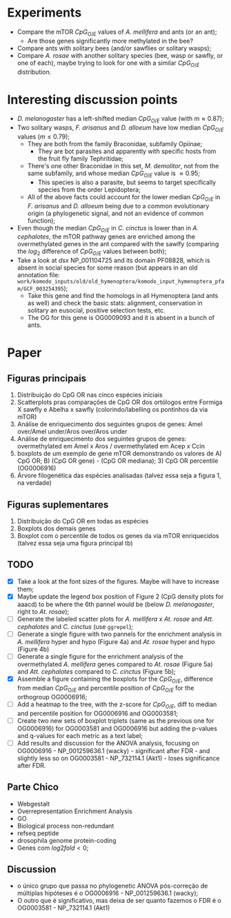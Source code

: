 # Experiments
- Compare the mTOR $CpG_{O/E}$ values of *A. mellifera* and ants (or an ant);
	- Are those genes significantly more methylated in the bee?
- Compare ants with solitary bees (and/or sawflies or solitary wasps);
- Compare *A. rosae* with another solitary species (bee, wasp or sawfly, or one of each), maybe trying to look for one with a similar $CpG_{O/E}$ distribution.

# Interesting discussion points
- *D. melanogaster* has a left-shifted median $CpG_{O/E}$ value (with $m \approx 0.87$);
- Two solitary wasps, *F. arisanus* and *D. alloeum* have low median $CpG_{O/E}$ values ($m \le 0.79$);
	- They are both from the family Braconidae, subfamily Opiinae;
		- They are bot parasites and apparently with specific hosts from the fruit fly family Tephritidae;
	- There's one other Braconidae in this set, *M. demolitor*, not from the same subfamily, and whose median $CpG_{O/E}$ value is $\approx 0.95$;
		- This species is also a parasite, but seems to target specifically species from the order Lepidoptera;
	- All of the above facts could account for the lower median $CpG_{O/E}$ in *F. arisanus* and *D. alloeum* being due to a common evolutionary origin (a phylogenetic signal, and not an evidence of common function);
- Even though the median $CpG_{O/E}$ in *C. cinctus* is lower than in *A. cephalotes*, the mTOR pathway genes are enriched among the overmethylated genes in the ant compared with the sawlfy (comparing the $log_2$ difference of $CpG_{O/E}$ values between both);
- Take a look at *dsx* NP_001104725 and its domain PF08828, which is absent in social species for some reason (but appears in an old annotation file: `work/komodo_inputs/old/old_hymenoptera/komodo_input_hymenoptera_pfam/GCF_003254395`);
	- Take this gene and find the homologs in all Hymenoptera (and ants as well) and check the basic stats: alignment, conservation in solitary an eusocial, positive selection tests, etc.
	- The OG for this gene is OG0009093 and it is absent in a bunch of ants.

# Paper
## Figuras principais
1. Distribuição do CpG OR nas cinco espécies iniciais
2. Scatterplots pras comparações de CpG OR dos ortólogos entre Formiga X sawfly e Abelha x sawfly (colorindo/labelling os pontinhos da via mTOR)
3. Análise de enriquecimento dos seguintes grupos de genes: Amel over/Amel under/Aros over/Aros under
4. Análise de enriquecimento dos seguintes grupos de genes: overmethylated em Amel x Aros / overmethylated em Acep x Ccin
5. boxplots de um exemplo de gene mTOR demonstrando os valores de A) CpG OR; B) (CpG OR gene) - (CpG OR mediana); 3) CpG OR percentile (OG0006916)
6. Árvore filogenética das espécies analisadas (talvez essa seja a figura 1, na verdade)
## Figuras suplementares
1. Distribuição do CpG OR em todas as espécies
2. Boxplots dos demais genes
3. Boxplot com o percentile de todos os genes da via mTOR enriquecidos (talvez essa seja uma figura principal tb)

## TODO
- [x] Take a look at the font sizes of the figures. Maybe will have to increase them;
- [x]  Maybe update the legend box position of Figure 2 (CpG density plots for aaacd) to be where the 6th pannel would be (below *D. melanogaster*, right to *At. rosae*);
- [ ] Generate the labeled scatter plots for *A. mellifera* x *At. rosae* and *Att. cephalotes* and *C. cinctus* (use `ggrepel`);
- [ ] Generate a single figure with two pannels for the enrichment analysis in *A. mellifera* hyper and hypo (Figure 4a) and *At. rosae* hyper and hypo (Figure 4b) 
- [ ] Generate a single figure for the enrichment analysis of the overmethylated *A. mellifera* genes compared to *At. rosae* (Figure 5a) and *Att. cephalotes* compared to *C. cinctus* (Figure 5b);
- [x] Assemble a figure containing the boxplots for the $CpG_{O/E}$, difference from median $CpG_{O/E}$ and percentile position of $CpG_{O/E}$ for the orthogroup OG0006916;
- [ ] Add a heatmap to the tree, with the z-score for $CpG_{O/E}$, diff to median and percentile position for OG0006916 and OG0003581;
- [ ] Create two new sets of boxplot triplets (same as the previous one for OG0006916) for OG0003581 and OG0006916 but adding the p-values and q-values for each metric as a text label;
- [ ] Add results and discussion for the ANOVA analysis, focusing on OG0006916 - NP_001259636.1 (wacky) - significant after FDR - and slightly less so on OG0003581 - NP_732114.1 (Akt1) - loses significance after FDR.

## Parte Chico
- Webgestalt
- Overrepresentation Enrichment Analysis
- GO
- Biological process non-redundant
- refseq peptide
- drosophila genome protein-coding
- Genes com $log2fold < 0$;

## Discussion
- o único grupo que passa no phylogenetic ANOVA pós-correção de múltiplas hipóteses é o OG0006916 - NP_001259636.1 (wacky);
- O outro que é significativo, mas deixa de ser quanto fazemos o FDR é o OG0003581 - NP_732114.1 (Akt1)